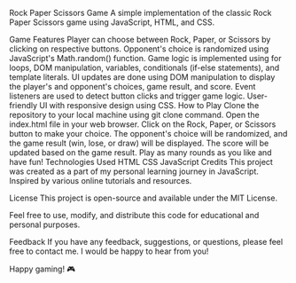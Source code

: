 Rock Paper Scissors Game
A simple implementation of the classic Rock Paper Scissors game using JavaScript, HTML, and CSS.

Game Features
Player can choose between Rock, Paper, or Scissors by clicking on respective buttons.
Opponent's choice is randomized using JavaScript's Math.random() function.
Game logic is implemented using for loops, DOM manipulation, variables, conditionals (if-else statements), and template literals.
UI updates are done using DOM manipulation to display the player's and opponent's choices, game result, and score.
Event listeners are used to detect button clicks and trigger game logic.
User-friendly UI with responsive design using CSS.
How to Play
Clone the repository to your local machine using git clone command.
Open the index.html file in your web browser.
Click on the Rock, Paper, or Scissors button to make your choice.
The opponent's choice will be randomized, and the game result (win, lose, or draw) will be displayed.
The score will be updated based on the game result.
Play as many rounds as you like and have fun!
Technologies Used
HTML
CSS
JavaScript
Credits
This project was created as a part of my personal learning journey in JavaScript. Inspired by various online tutorials and resources.

License
This project is open-source and available under the MIT License.

Feel free to use, modify, and distribute this code for educational and personal purposes.

Feedback
If you have any feedback, suggestions, or questions, please feel free to contact me. I would be happy to hear from you!

Happy gaming! 🎮
